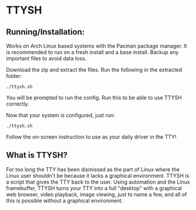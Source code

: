 # TTYSH

## Running/Installation:

Works on Arch Linux based systems with the Pacman package manager. It is recommended to run on a fresh install and a base install. Backup any important files to avoid data loss.

Download the zip and extract the files. Run the following in the extracted folder:

```
./ttysh.sh
```

You will be prompted to run the config. Run this to be able to use TTYSH correctly.

Now that your system is configured, just run:

```
./ttysh.sh
```

Follow the on-screen instruction to use as your daily driver in the TTY!

## What is TTYSH?

For too long the TTY has been dismissed as the part of Linux where the Linux user shouldn't be because it lacks a graphical environment. TTYSH is a script that gives the TTY back to the user. Using automation and the Linux framebuffer, TTYSH turns your TTY into a full "desktop" with a graphical web browser, video playback, image viewing, just to name a few, and all of this is possible without a graphical environment.
